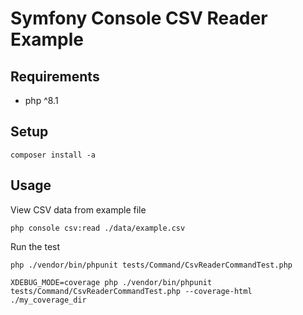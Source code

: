 # Symfony Console CSV Reader Example

## Requirements
- php ^8.1

## Setup
```
composer install -a
```

## Usage
View CSV data from example file
```
php console csv:read ./data/example.csv
```

Run the test
```
php ./vendor/bin/phpunit tests/Command/CsvReaderCommandTest.php

XDEBUG_MODE=coverage php ./vendor/bin/phpunit tests/Command/CsvReaderCommandTest.php --coverage-html ./my_coverage_dir
```
